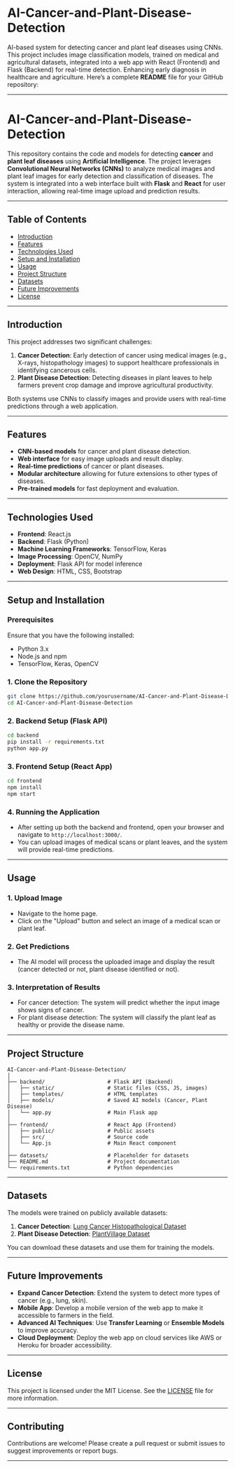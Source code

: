 # AI-Cancer-and-Plant-Disease-Detection
AI-based system for detecting cancer and plant leaf diseases using CNNs. This project includes image classification models, trained on medical and agricultural datasets, integrated into a web app with React (Frontend) and Flask (Backend) for real-time detection. Enhancing early diagnosis in healthcare and agriculture.
Here’s a complete **README** file for your GitHub repository:

---

# **AI-Cancer-and-Plant-Disease-Detection**

This repository contains the code and models for detecting **cancer** and **plant leaf diseases** using **Artificial Intelligence**. The project leverages **Convolutional Neural Networks (CNNs)** to analyze medical images and plant leaf images for early detection and classification of diseases. The system is integrated into a web interface built with **Flask** and **React** for user interaction, allowing real-time image upload and prediction results.

---

## **Table of Contents**
- [Introduction](#introduction)
- [Features](#features)
- [Technologies Used](#technologies-used)
- [Setup and Installation](#setup-and-installation)
- [Usage](#usage)
- [Project Structure](#project-structure)
- [Datasets](#datasets)
- [Future Improvements](#future-improvements)
- [License](#license)

---

## **Introduction**

This project addresses two significant challenges:
1. **Cancer Detection**: Early detection of cancer using medical images (e.g., X-rays, histopathology images) to support healthcare professionals in identifying cancerous cells.
2. **Plant Disease Detection**: Detecting diseases in plant leaves to help farmers prevent crop damage and improve agricultural productivity.

Both systems use CNNs to classify images and provide users with real-time predictions through a web application.

---

## **Features**

- **CNN-based models** for cancer and plant disease detection.
- **Web interface** for easy image uploads and result display.
- **Real-time predictions** of cancer or plant diseases.
- **Modular architecture** allowing for future extensions to other types of diseases.
- **Pre-trained models** for fast deployment and evaluation.

---

## **Technologies Used**

- **Frontend**: React.js
- **Backend**: Flask (Python)
- **Machine Learning Frameworks**: TensorFlow, Keras
- **Image Processing**: OpenCV, NumPy
- **Deployment**: Flask API for model inference
- **Web Design**: HTML, CSS, Bootstrap

---

## **Setup and Installation**

### **Prerequisites**
Ensure that you have the following installed:
- Python 3.x
- Node.js and npm
- TensorFlow, Keras, OpenCV

### **1. Clone the Repository**
```bash
git clone https://github.com/yourusername/AI-Cancer-and-Plant-Disease-Detection.git
cd AI-Cancer-and-Plant-Disease-Detection
```

### **2. Backend Setup (Flask API)**
```bash
cd backend
pip install -r requirements.txt
python app.py
```

### **3. Frontend Setup (React App)**
```bash
cd frontend
npm install
npm start
```

### **4. Running the Application**
- After setting up both the backend and frontend, open your browser and navigate to `http://localhost:3000/`.
- You can upload images of medical scans or plant leaves, and the system will provide real-time predictions.

---

## **Usage**

### **1. Upload Image**
- Navigate to the home page.
- Click on the "Upload" button and select an image of a medical scan or plant leaf.

### **2. Get Predictions**
- The AI model will process the uploaded image and display the result (cancer detected or not, plant disease identified or not).

### **3. Interpretation of Results**
- For cancer detection: The system will predict whether the input image shows signs of cancer.
- For plant disease detection: The system will classify the plant leaf as healthy or provide the disease name.

---

## **Project Structure**

```
AI-Cancer-and-Plant-Disease-Detection/
│
├── backend/                    # Flask API (Backend)
│   ├── static/                 # Static files (CSS, JS, images)
│   ├── templates/              # HTML templates
│   ├── models/                 # Saved AI models (Cancer, Plant Disease)
│   └── app.py                  # Main Flask app
│
├── frontend/                   # React App (Frontend)
│   ├── public/                 # Public assets
│   ├── src/                    # Source code
│   └── App.js                  # Main React component
│
├── datasets/                   # Placeholder for datasets
├── README.md                   # Project documentation
└── requirements.txt            # Python dependencies
```

---

## **Datasets**

The models were trained on publicly available datasets:

1. **Cancer Detection**: [Lung Cancer Histopathological Dataset]([https://www.kaggle.com/code/hasibalmuzdadid/lung-cancer-analysis-accuracy-96-4])
2. **Plant Disease Detection**: [PlantVillage Dataset](https://www.kaggle.com/emmarex/plantdisease)

You can download these datasets and use them for training the models.

---

## **Future Improvements**

- **Expand Cancer Detection**: Extend the system to detect more types of cancer (e.g., lung, skin).
- **Mobile App**: Develop a mobile version of the web app to make it accessible to farmers in the field.
- **Advanced AI Techniques**: Use **Transfer Learning** or **Ensemble Models** to improve accuracy.
- **Cloud Deployment**: Deploy the web app on cloud services like AWS or Heroku for broader accessibility.

---

## **License**

This project is licensed under the MIT License. See the [LICENSE](LICENSE) file for more information.

---

## **Contributing**

Contributions are welcome! Please create a pull request or submit issues to suggest improvements or report bugs.

---
